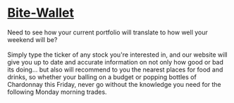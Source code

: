 # [Bite-Wallet](https://shellynguyen98.github.io/Project-1/)
Need to see how your current portfolio will translate to how well your weekend will be? </br>
</br>
Simply type the ticker of any stock you're interested in, and our website will give you up to date and accurate information on not only how good or bad its doing... but also will recommend to you the nearest places for food and drinks, so whether your balling on a budget or popping bottles of Chardonnay this Friday, never go without the knowledge you need for the following Monday morning trades.
